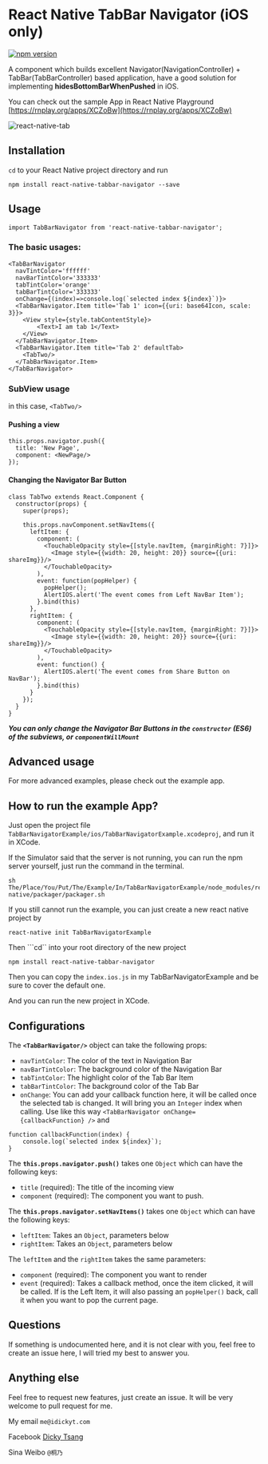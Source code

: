 React Native TabBar Navigator (iOS only)
===================
[![npm version](https://badge.fury.io/js/react-native-tabbar-navigator.svg)](https://badge.fury.io/js/react-native-tabbar-navigator)

A component which builds excellent Navigator(NavigationController) + TabBar(TabBarController) based application, have a good solution for implementing **hidesBottomBarWhenPushed** in iOS.

You can check out the sample App in React Native Playground
[https://rnplay.org/apps/XCZoBw](https://rnplay.org/apps/XCZoBw)

![react-native-tab](https://cloud.githubusercontent.com/assets/4535844/10962370/08ccac96-836e-11e5-9916-b984095f5168.gif)

Installation
-------

```cd``` to your React Native project directory and run

```npm install react-native-tabbar-navigator --save```

Usage
-----
```
import TabBarNavigator from 'react-native-tabbar-navigator';
```

### The basic usages:
```
<TabBarNavigator
  navTintColor='ffffff'
  navBarTintColor='333333'
  tabTintColor='orange'
  tabBarTintColor='333333'
  onChange={(index)=>console.log(`selected index ${index}`)}>
  <TabBarNavigator.Item title='Tab 1' icon={{uri: base64Icon, scale: 3}}>
    <View style={style.tabContentStyle}>
        <Text>I am tab 1</Text>
    </View>
  </TabBarNavigator.Item>
  <TabBarNavigator.Item title='Tab 2' defaultTab>
    <TabTwo/>
  </TabBarNavigator.Item>
</TabBarNavigator>
```

### SubView usage
in this case, ```<TabTwo/>```

#### Pushing a view
```
this.props.navigator.push({
  title: 'New Page',
  component: <NewPage/>
});
```
#### Changing the Navigator Bar Button
```
class TabTwo extends React.Component {
  constructor(props) {
    super(props);

    this.props.navComponent.setNavItems({
      leftItem: {
        component: (
          <TouchableOpacity style={[style.navItem, {marginRight: 7}]}>
            <Image style={{width: 20, height: 20}} source={{uri: shareImg}}/>
          </TouchableOpacity>
        ),
        event: function(popHelper) {
          popHelper();
          AlertIOS.alert('The event comes from Left NavBar Item');
        }.bind(this)
      },
      rightItem: {
        component: (
          <TouchableOpacity style={[style.navItem, {marginRight: 7}]}>
            <Image style={{width: 20, height: 20}} source={{uri: shareImg}}/>
          </TouchableOpacity>
        ),
        event: function() {
          AlertIOS.alert('The event comes from Share Button on NavBar');
        }.bind(this)
      }
    });
  }
}
```
___You can only change the Navigator Bar Buttons in the ```constructor``` (ES6) of the subviews, or ```componentWillMount```___

Advanced usage
------------------------------------
For more advanced examples, please check out the example app.

How to run the example App?
------------------------------------
Just open the project file ```TabBarNavigatorExample/ios/TabBarNavigatorExample.xcodeproj```, and run it in XCode.

If the Simulator said that the server is not running, you can run the npm server yourself, just run the command in the terminal.

```
sh The/Place/You/Put/The/Example/In/TabBarNavigatorExample/node_modules/react-native/packager/packager.sh
```

If you still cannot run the example, you can just create a new react native project by
```
react-native init TabBarNavigatorExample
```
Then ```cd`` into your root directory of the new project
```
npm install react-native-tabbar-navigator
```
Then you can copy the `index.ios.js` in my TabBarNavigatorExample and be sure to cover the default one.

And you can run the new project in XCode.

Configurations
------------------------------------
The **`<TabBarNavigator/>`** object can take the following props:
- `navTintColor`: The color of the text in Navigation Bar
- `navBarTintColor`: The background color of the Navigation Bar
- `tabTintColor`: The highlight color of the Tab Bar Item
- `tabBarTintColor`: The background color of the Tab Bar
- `onChange`: You can add your callback function here, it will be called once the selected tab is changed. It will bring you an ```Integer``` index when calling. Use like this way ```<TabBarNavigator onChange={callbackFunction} />``` and
```
function callbackFunction(index) {
    console.log(`selected index ${index}`);
}
```

The **`this.props.navigator.push()`** takes one ```Object``` which can have the following keys:
- `title` (required): The title of the incoming view
- `component` (required): The component you want to push.

The **`this.props.navigator.setNavItems()`** takes one ```Object``` which can have the following keys:
- `leftItem`: Takes an ```Object```, parameters below
- `rightItem`: Takes an ```Object```, parameters below

The `leftItem` and the `rightItem` takes the same parameters:
- `component` (required): The component you want to render
- `event` (required): Takes a callback method, once the item clicked, it will be called. If is the Left Item, it will also passing an ```popHelper()``` back, call it when you want to pop the current page.

Questions
--------------
If something is undocumented here, and it is not clear with you, feel free to create an issue here, I will tried my best to answer you.

Anything else
--------------
Feel free to request new features, just create an issue.
It will be very welcome to pull request for me.

My email ```me@idickyt.com```

Facebook [Dicky Tsang](https://www.facebook.com/idickytsang)

Sina Weibo ```@桐乃```
